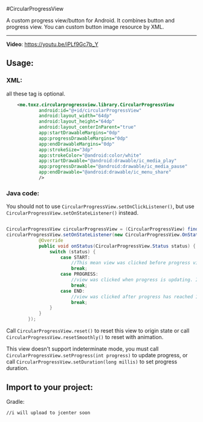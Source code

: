 #CircularProgressView

A custom progress view/button for Android. It combines button and progress view. You can custom button image resource by XML.

---

**Video**: https://youtu.be/iPLf9Gc7b_Y


## Usage:

### XML:

all these tag is optional.

```XML
    <me.toxz.circularprogressview.library.CircularProgressView
            android:id="@+id/circularProgressView"
            android:layout_width="64dp"
            android:layout_height="64dp"
            android:layout_centerInParent="true"
            app:startDrawableMargins="0dp"
            app:progressDrawableMargins="0dp"
            app:endDrawableMargins="0dp"
            app:strokeSize="3dp"
            app:strokeColor="@android:color/white"
            app:startDrawable="@android:drawable/ic_media_play"
            app:progressDrawable="@android:drawable/ic_media_pause"
            app:endDrawable="@android:drawable/ic_menu_share"
            />

```

### Java code:

You should not to use ```CircularProgressView.setOnClickListener()```, but use ```CircularProgressView.setOnStateListener()``` instead.

```Java

CircularProgressView circularProgressView = (CircularProgressView) findViewById(R.id.circularProgressView);
circularProgressView.setOnStateListener(new CircularProgressView.OnStatusListener() {
            @Override
            public void onStatus(CircularProgressView.Status status) {
                switch (status) {
                    case START:
                        //This mean view was clicked before progress view displays, and you should start do some thing cost time there.
                        break;
                    case PROGRESS:
                        //view was clicked when progress is updating. In most cases, you needn't to handle this status.
                        break;
                    case END:
                        //view was clicked after progress has reached 100%. You can reset view here.
                        break;
                }
            }
        });

```

Call ```CircularProgressView.reset()``` to reset this view to origin state or call ```CircularProgressView.resetSmoothly()``` to reset with animation.

This view doesn't support indeterminate mode, you must call ```CircularProgressView.setProgress(int progress)``` to update progress, or call ```CircularProgressView.setDuration(long millis)``` to set progress duration.

## Import to your project:

Gradle:

```//i will upload to jcenter soon```
